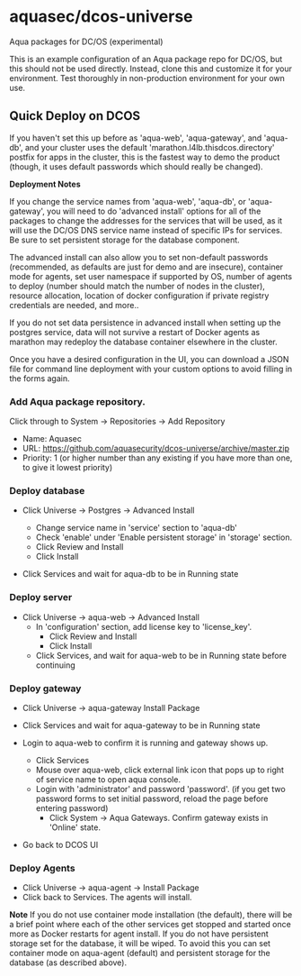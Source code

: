 # aquasec/dcos-universe

Aqua packages for DC/OS (experimental)

This is an example configuration of an Aqua package repo for DC/OS, but this should not be used directly.  Instead, clone this and customize it for your environment.  Test thoroughly in non-production environment for your own use.

## Quick Deploy on DCOS


If you haven't set this up before as 'aqua-web', 'aqua-gateway', and 'aqua-db', and your cluster uses the default 'marathon.l4lb.thisdcos.directory' postfix for apps in the cluster, this is the fastest way to demo the product (though, it uses default passwords which should really be changed).

**Deployment Notes**

If you change the service names from 'aqua-web', 'aqua-db', or 'aqua-gateway', you will need to do 'advanced install' options for all of the packages to change the addresses for the services that will be used, as it will use the DC/OS DNS service name instead of specific IPs for services.  Be sure to set persistent storage for the database component.

The advanced install can also allow you to set non-default passwords (recommended, as defaults are just for demo and are insecure), container mode for agents, set user namespace if supported by OS, number of agents to deploy (number should match the number of nodes in the cluster), resource allocation, location of docker configuration if private registry credentials are needed, and more..

If you do not set data persistence in advanced install when setting up the postgres service, data will not survive a restart of Docker agents as marathon may redeploy the database container elsewhere in the cluster.

Once you have a desired configuration in the UI, you can download a JSON file for command line deployment with your custom options to avoid filling in the forms again.


### Add Aqua package repository.


Click through to System -> Repositories -> Add Repository
* Name:  Aquasec
* URL:   https://github.com/aquasecurity/dcos-universe/archive/master.zip
* Priority:  1 (or higher number than any existing if you have more than one, to give it lowest priority)


### Deploy database
* Click Universe -> Postgres -> Advanced Install
	* Change service name in 'service' section to 'aqua-db'
	* Check 'enable' under 'Enable persistent storage' in 'storage' section.
	* Click Review and Install
	* Click Install

* Click Services and wait for aqua-db to be in Running state


### Deploy server
* Click Universe -> aqua-web -> Advanced Install
	* In 'configuration' section, add license key to 'license_key'.
		* Click Review and Install
		* Click Install
	* Click Services, and wait for aqua-web to be in Running state before continuing

### Deploy gateway

* Click Universe -> aqua-gateway Install Package
* Click Services and wait for aqua-gateway to be in Running state

* Login to aqua-web to confirm it is running and gateway shows up.
	* Click Services
	* Mouse over aqua-web, click external link icon that pops up to right of service name to open aqua console.
	* Login with 'administrator' and password 'password'.  (if you get two password forms to set initial password, reload the page before entering password)
		* Click System -> Aqua Gateways.  Confirm gateway exists in 'Online' state.

* Go back to DCOS UI


### Deploy Agents

* Click Universe -> aqua-agent -> Install Package
* Click back to Services.  The agents will install.


**Note**
If you do not use container mode installation (the default), there will be a brief point where each of the other services get stopped and started once more as Docker restarts for agent install.  If you do not have persistent storage set for the database, it will be wiped.  To avoid this you can set container mode on aqua-agent (default) and persistent storage for the database (as described above).

